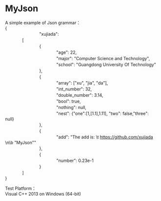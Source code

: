 # MyJson

A simple example of Json grammar：<br>
{<br>
　　　　　　　　"xujiada": <br>
　　　　[<br>
　　　　　　　　{<br>
　　　　　　　　　　　　"age": 22,<br>
　　　　　　　　　　　　"major": "Computer Science and Technology",<br>
　　　　　　　　　　　　"school": "Guangdong University Of Technology"<br>
　　　　　　　　},<br>
　　　　　　　　{<br>
　　　　　　　　　　　　"array": ["xu", "jia", "da"],<br>
　　　　　　　　　　　　"int_number": 32,<br>
　　　　　　　　　　　　"double_number": 3.14,<br>
　　　　　　　　　　　　"bool": true,<br>
　　　　　　　　　　　　"nothing": null,<br>
　　　　　　　　　　　　"nest": {"one":[1,[1.1],1.11], "two": false,"three": null}<br>
　　　　　　　　},<br>
　　　　　　　　{<br>
　　　　　　　　　　　　"add": "The add is: \t https://github.com/xujiada \n\b \"MyJson\""<br>
　　　　　　　　},<br>
　　　　　　　　{<br>
　　　　　　　　　　　　"number": 0.23e-1<br>
　　　　　　　　}<br>
　　　　]<br>
}<br>

Test Platform：<br>
Visual C++ 2013 on Windows (64-bit)<br>
